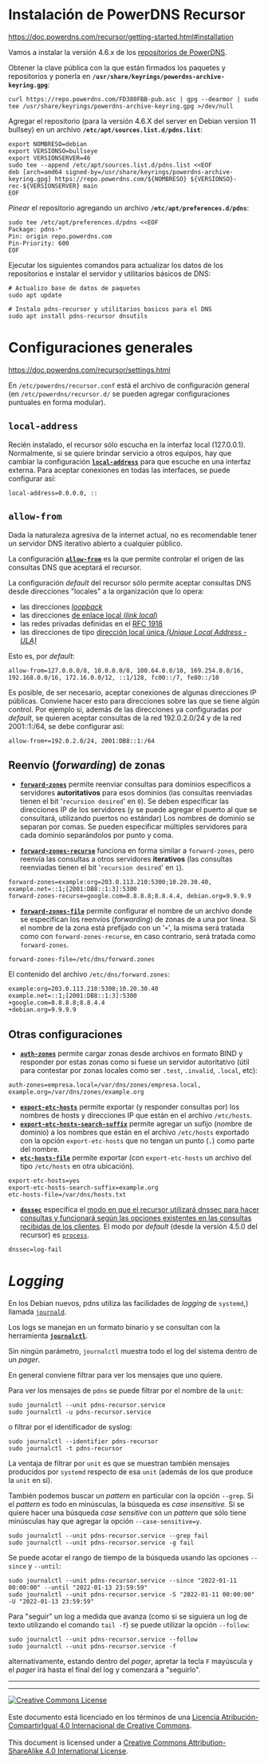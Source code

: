 # Instalación de PowerDNS Recursor

https://doc.powerdns.com/recursor/getting-started.html#installation

Vamos a instalar la versión 4.6.x de los [repositorios de 
PowerDNS](https://repo.powerdns.com/).

Obtener la clave pública con la que están firmados los paquetes y repositorios
y ponerla en **`/usr/share/keyrings/powerdns-archive-keyring.gpg`**:
```
curl https://repo.powerdns.com/FD380FBB-pub.asc | gpg --dearmor | sudo tee /usr/share/keyrings/powerdns-archive-keyring.gpg >/dev/null
```

Agregar el repositorio (para la versión 4.6.X del server en Debian version 11
bullsey) en un archivo **`/etc/apt/sources.list.d/pdns.list`**:
```
export NOMBRESO=debian
export VERSIONSO=bullseye
export VERSIONSERVER=46
sudo tee --append /etc/apt/sources.list.d/pdns.list <<EOF
deb [arch=amd64 signed-by=/usr/share/keyrings/powerdns-archive-keyring.gpg] https://repo.powerdns.com/${NOMBRESO} ${VERSIONSO}-rec-${VERSIONSERVER} main
EOF

```

_Pinear_ el repositorio agregando un archivo **`/etc/apt/preferences.d/pdns`**:
```
sudo tee /etc/apt/preferences.d/pdns <<EOF
Package: pdns-*
Pin: origin repo.powerdns.com
Pin-Priority: 600
EOF

```

Ejecutar los siguientes comandos para actualizar los datos de los repositorios
e instalar el servidor y utilitarios básicos de DNS:

```
# Actualizo base de datos de paquetes
sudo apt update

# Instalo pdns-recursor y utilitarios basicos para el DNS
sudo apt install pdns-recursor dnsutils
```

# Configuraciones generales

https://doc.powerdns.com/recursor/settings.html

En `/etc/powerdns/recursor.conf` está el archivo de configuración general (en
`/etc/powerdns/recursor.d/` se pueden agregar configuraciones puntuales en forma
modular).

## `local-address`

Recién instalado, el recursor sólo escucha en la interfaz local (127.0.0.1).
Normalmente, si se quiere brindar servicio a otros equipos, hay que cambiar la
configuración 
[**`local-address`**](https://doc.powerdns.com/recursor/settings.html#setting-local-address)
para que escuche en una interfaz externa. Para aceptar conexiones en todas las
interfaces, se puede configurar así:
```
local-address=0.0.0.0, ::
```

## `allow-from`

Dada la naturaleza agresiva de la internet actual, no es recomendable tener un
servidor DNS iterativo abierto a cualquier público. 

La configuración
[**`allow-from`**](https://doc.powerdns.com/recursor/settings.html#setting-allow-from)
es la que permite controlar el origen de las consultas DNS que aceptará el
recursor.

La configuración _default_ del recursor sólo permite aceptar consultas DNS desde 
direcciones "locales" a la organización que lo opera: 
* las direcciones [_loopback_](https://en.wikipedia.org/wiki/Localhost)
* las direcciones [de enlace local 
(_link local_)](https://es.wikipedia.org/wiki/Direcci%C3%B3n_de_Enlace-Local)
* las redes privadas definidas en el [RFC 
1918](https://datatracker.ietf.org/doc/html/rfc1918.html)
* las direcciones de tipo [dirección local única _(Unique Local Address - 
ULA)_](https://es.wikipedia.org/wiki/Unique_Local_Address)

Esto es, por _default_:
```
allow-from=127.0.0.0/8, 10.0.0.0/8, 100.64.0.0/10, 169.254.0.0/16, 192.168.0.0/16, 172.16.0.0/12, ::1/128, fc00::/7, fe80::/10
```

Es posible, de ser necesario, aceptar conexiones de algunas direcciones IP
públicas. Conviene hacer esto para direcciones sobre las que se tiene algún
control. Por ejemplo si, además de las direcciones ya configuradas por 
_default_, se quieren aceptar consultas de la red 192.0.2.0/24 y de la red 
2001::1:/64, se debe configurar así:
```
allow-from+=192.0.2.0/24, 2001:DB8::1:/64
```

## Reenvío (_forwarding_) de zonas

* [**`forward-zones`**](https://doc.powerdns.com/recursor/settings.html#forward-zones)
permite reenviar consultas para dominios específicos a servidores 
**autoritativos** para esos dominios (las consultas reenviadas tienen el bit 
'`recursion desired`' en `0`).  Se deben especificar las direcciones IP de los
servidores (y se puede agregar el puerto al que se consultará, utilizando 
puertos no estándar) Los nombres de dominio se separan por comas. Se pueden 
especificar múltiples servidores para cada dominio separándolos por punto y 
coma.

* [**`forward-zones-recurse`**](https://doc.powerdns.com/recursor/settings.html#forward-zones-recurse)
funciona en forma similar a `forward-zones`, pero reenvía las consultas a otros 
servidores **iterativos** (las consultas reenviadas tienen el bit '`recursion
desired`' en `1`).
```
forward-zones=example:org=203.0.113.210:5300;10.20.30.40, example.net=::1;[2001:DB8::1:3]:5300
forward-zones-recurse=google.com=8.8.8.8;8.8.4.4, debian.org=9.9.9.9
```

* [**`forward-zones-file`**](https://doc.powerdns.com/recursor/settings.html#forward-zones-file)
permite configurar el nombre de un archivo donde se especifican los reenvíos 
(_forwarding_) de zonas de a una por línea.  Si el nombre de la zona está 
prefijado con un '`+`', la misma será tratada como con `forward-zones-recurse`, 
en caso contrario, será tratada como `forward-zones`.
```
forward-zones-file=/etc/dns/forward.zones
```
El contenido del archivo `/etc/dns/forward.zones`:
```
example:org=203.0.113.210:5300;10.20.30.40
example.net=::1;[2001:DB8::1:3]:5300
+google.com=8.8.8.8;8.8.4.4
+debian.org=9.9.9.9
```


## Otras configuraciones

* [**`auth-zones`**](https://doc.powerdns.com/recursor/settings.html#auth-zones)
permite cargar zonas desde archivos en formato BIND y responder por estas zonas
como si fuese un servidor autoritativo (útil para contestar por zonas locales
como ser `.test`, `.invalid`, `.local`, etc):
```
auth-zones=empresa.local=/var/dns/zones/empresa.local, example.org=/var/dns/zones/example.org
```

* [**`export-etc-hosts`**](https://doc.powerdns.com/recursor/settings.html#export-etc-hosts)
permite exportar (y responder consultas por) los nombres de hosts y direcciones
IP que están en el archivo `/etc/hosts`.
* [**`export-etc-hosts-search-suffix`**](https://doc.powerdns.com/recursor/settings.html#export-etc-hosts-search-suffix)
permite agregar un sufijo (nombre de dominio) a los nombres que están en el
archivo `/etc/hosts` exportado con la opción `export-etc-hosts` que no tengan un
punto (**`.`**) como parte del nombre.
* [**`etc-hosts-file`**](https://doc.powerdns.com/recursor/settings.html#etc-hosts-file)
permite exportar (con `export-etc-hosts` un archivo del tipo `/etc/hosts` en 
otra ubicación).
```
export-etc-hosts=yes
export-etc-hosts-search-suffix=example.org
etc-hosts-file=/var/dns/hosts.txt
```

* [**`dnssec`**](https://doc.powerdns.com/recursor/settings.html#dnssec)
especifica el [modo en que el recursor utilizará dnssec para hacer consultas y
funcionará según las opciones existentes en las consultas recibidas de los
clientes](https://doc.powerdns.com/recursor/dnssec.html). El modo por _default_
(desde la versión 4.5.0 del recursor) es 
[`process`](https://doc.powerdns.com/recursor/dnssec.html#process).
```
dnssec=log-fail
```


# _Logging_

En los Debian nuevos, pdns utiliza las facilidades de _logging_ de `systemd`,)
llamada 
[`journald`](https://www.server-world.info/en/note?os=Debian_11&p=journald).

Los logs se manejan en un formato binario y se consultan con la herramienta
[**`journalctl`**](https://manpages.debian.org/systemd/journalctl.1.en.html).

Sin ningún parámetro, `journalctl` muestra todo el log del sistema dentro de
un _pager_.

En general conviene filtrar para ver los mensajes que uno quiere.

Para ver los mensajes de `pdns` se puede filtrar por el nombre de la `unit`:
```
sudo journalctl --unit pdns-recursor.service
sudo journalctl -u pdns-recursor.service
```
o filtrar por el identificador de syslog:
```
sudo journalctl --identifier pdns-recursor
sudo journalctl -t pdns-recursor
```
La ventaja de filtrar por `unit` es que se muestran también mensajes producidos
por `systemd` respecto de esa `unit` (además de los que produce la `unit` en 
sí).

También podemos buscar un _pattern_ en particular con la opción `--grep`. Si
el _pattern_ es todo en minúsculas, la búsqueda es _case insensitive_. Si se
quiere hacer una búsqueda _case sensitive_ con un _pattern_ que sólo tiene
minúsculas hay que agregar la opción `--case-sensitive=y`.
```
sudo journalctl --unit pdns-recursor.service --grep fail
sudo journalctl --unit pdns-recursor.service -g fail
```

Se puede acotar el rango de tiempo de la búsqueda usando las opciones `--since`
y `--until`:
```
sudo journalctl --unit pdns-recursor.service --since "2022-01-11 00:00:00" --until "2022-01-13 23:59:59"
sudo journalctl --unit pdns-recursor.service -S "2022-01-11 00:00:00" -U "2022-01-13 23:59:59"
```

Para "seguir" un log a medida que avanza (como si se siguiera un log de texto
utilizando el comando `tail -f`) se puede utilizar la opción `--follow`:
```
sudo journalctl --unit pdns-recursor.service --follow
sudo journalctl --unit pdns-recursor.service -f
```
alternativamente, estando dentro del _pager_, apretar la tecla `F` mayúscula y
el _pager_ irá hasta el final del log y comenzará a "seguirlo".

___
<!-- LICENSE -->
___
<a rel="licencia" href="https://creativecommons.org/licenses/by-sa/4.0/deed.es">
<img alt="Creative Commons License" style="border-width:0"
src="https://i.creativecommons.org/l/by-sa/4.0/88x31.png" /></a>
<br /><br />
Este documento está licenciado en los términos de una <a rel="licencia"
href="https://creativecommons.org/licenses/by-sa/4.0/deed.es">
Licencia Atribución-CompartirIgual 4.0 Internacional de Creative Commons</a>.
<br /><br />
This document is licensed under a <a rel="license" 
href="https://creativecommons.org/licenses/by-sa/4.0/deed.en">
Creative Commons Attribution-ShareAlike 4.0 International License</a>.
<!-- END --> 
